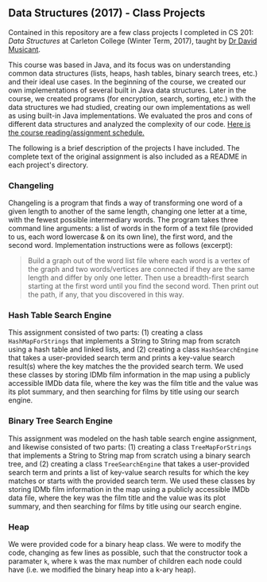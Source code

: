 ## Data Structures (2017) - Class Projects

Contained in this repository are a few class projects I completed in CS 201: *Data Structures* at Carleton College (Winter Term, 2017), taught by [Dr David Musicant](https://apps.carleton.edu/profiles/dmusicant/).

This course was based in Java, and its focus was on understanding common data structures (lists, heaps, hash tables, binary search trees, etc.) and their ideal use cases. In the beginning of the course, we created our own implementations of several built in Java data structures. Later in the course, we created programs (for encryption, search, sorting, etc.) with the data structures we had studied, creating our own implementations as well as using built-in Java implementations. We evaluated the pros and cons of different data structures and analyzed the complexity of our code. [Here is the course reading/assignment schedule.](https://www.cs.carleton.edu/faculty/dmusican/cs201/schedule.html)

The following is a brief description of the projects I have included. The complete text of the original assignment is also included as a README in each project's directory.


### Changeling

Changeling is a program that finds a way of transforming one word of a given length to another of the same length, changing one letter at a time, with the fewest possible intermediary words. The program takes three command line arguments: a list of words in the form of a text file (provided to us, each word lowercase & on its own line), the first word, and the second word. Implementation instructions were as follows (excerpt): 
> Build a graph out of the word list file where each word is a vertex of the graph and two words/vertices are connected if they are the same length and differ by only one letter. Then use a breadth-first search starting at the first word until you find the second word. Then print out the path, if any, that you discovered in this way.

### Hash Table Search Engine

This assignment consisted of two parts: (1) creating a class `HashMapForStrings` that implements a String to String map from scratch using a hash table and linked lists, and (2) creating a class `HashSearchEngine` that takes a user-provided search term and prints a key-value search result(s) where the key matches the the provided search term. We used these classes by storing IDMb film information in the map using a publicly accessible IMDb data file, where the key was the film title and the value was its plot summary, and then searching for films by title using our search engine.

### Binary Tree Search Engine

This assignment was modeled on the hash table search engine assignment, and likewise consisted of two parts: (1) creating a class `TreeMapForStrings` that implements a String to String map from scratch using a binary search tree, and (2) creating a class `TreeSearchEngine` that takes a user-provided search term and prints a list of key-value search results for which the key matches or starts with the provided search term. We used these classes by storing IDMb film information in the map using a publicly accessible IMDb data file, where the key was the film title and the value was its plot summary, and then searching for films by title using our search engine.

### Heap

We were provided code for a binary heap class. We were to modify the code, changing as few lines as possible, such that the constructor took a paramater `k`, where `k` was the max number of children each node could have (i.e. we modified the binary heap into a k-ary heap).
